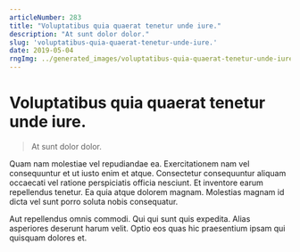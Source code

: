 ```yaml
---
articleNumber: 283
title: "Voluptatibus quia quaerat tenetur unde iure."
description: "At sunt dolor dolor."
slug: 'voluptatibus-quia-quaerat-tenetur-unde-iure.'
date: 2019-05-04
rngImg: ../generated_images/voluptatibus-quia-quaerat-tenetur-unde-iure..jpg
---
```


# Voluptatibus quia quaerat tenetur unde iure.

> At sunt dolor dolor.

Quam nam molestiae vel repudiandae ea. Exercitationem nam vel consequuntur et ut iusto enim et atque. Consectetur consequuntur aliquam occaecati vel ratione perspiciatis officia nesciunt. Et inventore earum repellendus tenetur. Ea quia atque dolorem magnam. Molestias magnam id dicta vel sunt porro soluta nobis consequatur.
 Aut repellendus omnis commodi. Qui qui sunt quis expedita. Alias asperiores deserunt harum velit. Optio eos quas hic praesentium ipsam qui quisquam dolores et.
